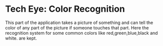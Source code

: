 # Tech Eye: Color Recognition

This part of the application takes a picture of something and can tell the color of any part of the picture if someone touches that part. Here the recognition system for some common colors like red,green,blue,black and white. are kept.

